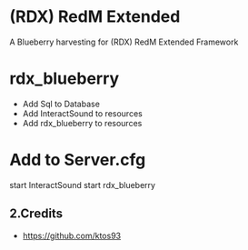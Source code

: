 # (RDX) RedM Extended
A Blueberry harvesting for (RDX) RedM Extended Framework

# rdx_blueberry
- Add Sql to Database
- Add InteractSound to resources
- Add rdx_blueberry to resources

# Add to Server.cfg
start InteractSound
start rdx_blueberry



## 2.Credits
- https://github.com/ktos93
